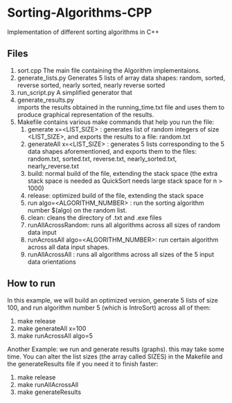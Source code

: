 # Sorting-Algorithms-CPP
Implementation of different sorting algorithms in C++

## Files
1. sort.cpp
   The main file containing the Algorithm implementaions.  
2. generate_lists.py
   Generates 5 lists of array data shapes: random, sorted, reverse sorted, nearly sorted, nearly reverse sorted
3. run_script.py
   A simplified generator that 
4. generate_results.py  
   imports the results obtained in the running_time.txt file and uses them to produce graphical representation of the results.
5. Makefile
   contains various make commands that help you run the file:
   1. generate x=<LIST_SIZE> : generates list of random integers of size <LIST_SIZE>, and exports the results to a file: random.txt  
   2. generateAll x=<LIST_SIZE> : generates 5 lists corresponding to the 5 data shapes aforementioned, and exports them to the files: random.txt, sorted.txt, reverse.txt, nearly_sorted.txt, nearly_reverse.txt
   3. build: normal build of the file, extending the stack space (the extra stack space is needed as QuickSort needs large stack space for n > 1000)
   4. release: optimized build of the file, extending the stack space
   5. run algo=<ALGORITHM_NUMBER> : run the sorting algorithm number $(algo) on the random list.
   6. clean: cleans the directory of .txt and .exe files
   7. runAllAcrossRandom: runs all algorithms across all sizes of random data input
   8. runAcrossAll algo=<ALGORITHM_NUMBER>: run certain algorithm across all data input shapes.
   9. runAllAcrossAll : runs all algorithms across all sizes of the 5 input data orientations

## How to run
In this example, we will build an optimized version, generate 5 lists of size 100, and run algorithm number 5 (which is IntroSort) across all of them:
1. make release
2. make generateAll x=100
3. make runAcrossAll algo=5

Another Example: we run and generate results (graphs). this may take some time. You can alter the list sizes (the array called SIZES) in the Makefile and the generateResults file if you need it to finish faster:
1. make release
2. make runAllAcrossAll
3. make generateResults
